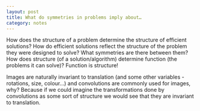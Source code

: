 ```yaml
---
layout: post
title: What do symmetries in problems imply about…
category: notes
---
```


How does the structure of a problem determine the structure of efficient solutions? How do efficient solutions reflect the structure of the problem they were designed to solve? What symmetries are there between them? How does structure (of a solution/algorithm) determine function (the problems it can solve)? Function is structure!

Images are naturally invariant to translation (and some other variables - rotations, size, colour...) and convolutions are commonly used for images, why? Because if we could imagine the transformations done by convolutions as some sort of structure we would see that they are invariant to translation.
